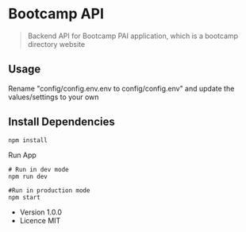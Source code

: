 # Bootcamp API

> Backend API for Bootcamp PAI application, which is a bootcamp directory website

## Usage

Rename "config/config.env.env to config/config.env" and update the values/settings to your own 

## Install Dependencies

```
npm install
```

Run App

```
# Run in dev mode
npm run dev

#Run in production mode
npm start
```

- Version  1.0.0
- Licence MIT